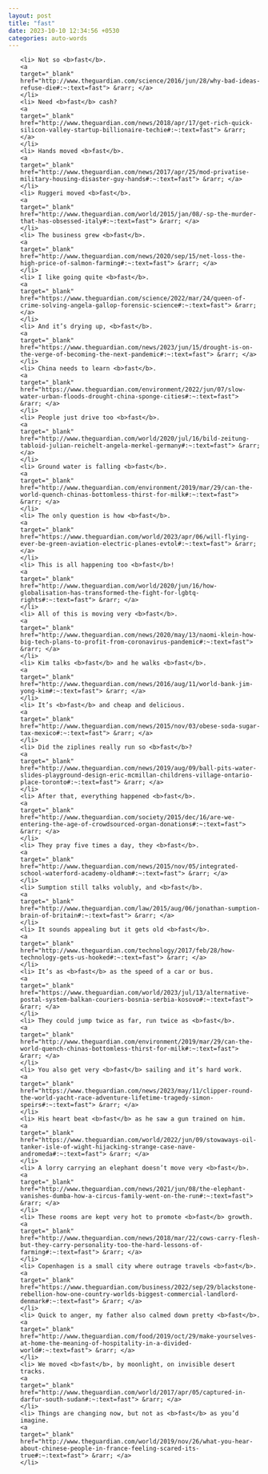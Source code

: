 ```yaml
---
layout: post
title: "fast"
date: 2023-10-10 12:34:56 +0530
categories: auto-words
---
```

<ol>

    <li> Not so <b>fast</b>.
    <a 
    target="_blank" 
    href="http://www.theguardian.com/science/2016/jun/28/why-bad-ideas-refuse-die#:~:text=fast"> &rarr; </a>
    </li>
    <li> Need <b>fast</b> cash?
    <a 
    target="_blank" 
    href="http://www.theguardian.com/news/2018/apr/17/get-rich-quick-silicon-valley-startup-billionaire-techie#:~:text=fast"> &rarr; </a>
    </li>
    <li> Hands moved <b>fast</b>.
    <a 
    target="_blank" 
    href="http://www.theguardian.com/news/2017/apr/25/mod-privatise-military-housing-disaster-guy-hands#:~:text=fast"> &rarr; </a>
    </li>
    <li> Ruggeri moved <b>fast</b>.
    <a 
    target="_blank" 
    href="http://www.theguardian.com/world/2015/jan/08/-sp-the-murder-that-has-obsessed-italy#:~:text=fast"> &rarr; </a>
    </li>
    <li> The business grew <b>fast</b>.
    <a 
    target="_blank" 
    href="http://www.theguardian.com/news/2020/sep/15/net-loss-the-high-price-of-salmon-farming#:~:text=fast"> &rarr; </a>
    </li>
    <li> I like going quite <b>fast</b>.
    <a 
    target="_blank" 
    href="https://www.theguardian.com/science/2022/mar/24/queen-of-crime-solving-angela-gallop-forensic-science#:~:text=fast"> &rarr; </a>
    </li>
    <li> And it’s drying up, <b>fast</b>.
    <a 
    target="_blank" 
    href="https://www.theguardian.com/news/2023/jun/15/drought-is-on-the-verge-of-becoming-the-next-pandemic#:~:text=fast"> &rarr; </a>
    </li>
    <li> China needs to learn <b>fast</b>.
    <a 
    target="_blank" 
    href="https://www.theguardian.com/environment/2022/jun/07/slow-water-urban-floods-drought-china-sponge-cities#:~:text=fast"> &rarr; </a>
    </li>
    <li> People just drive too <b>fast</b>.
    <a 
    target="_blank" 
    href="http://www.theguardian.com/world/2020/jul/16/bild-zeitung-tabloid-julian-reichelt-angela-merkel-germany#:~:text=fast"> &rarr; </a>
    </li>
    <li> Ground water is falling <b>fast</b>.
    <a 
    target="_blank" 
    href="http://www.theguardian.com/environment/2019/mar/29/can-the-world-quench-chinas-bottomless-thirst-for-milk#:~:text=fast"> &rarr; </a>
    </li>
    <li> The only question is how <b>fast</b>.
    <a 
    target="_blank" 
    href="https://www.theguardian.com/world/2023/apr/06/will-flying-ever-be-green-aviation-electric-planes-evtol#:~:text=fast"> &rarr; </a>
    </li>
    <li> This is all happening too <b>fast</b>!
    <a 
    target="_blank" 
    href="http://www.theguardian.com/world/2020/jun/16/how-globalisation-has-transformed-the-fight-for-lgbtq-rights#:~:text=fast"> &rarr; </a>
    </li>
    <li> All of this is moving very <b>fast</b>.
    <a 
    target="_blank" 
    href="http://www.theguardian.com/news/2020/may/13/naomi-klein-how-big-tech-plans-to-profit-from-coronavirus-pandemic#:~:text=fast"> &rarr; </a>
    </li>
    <li> Kim talks <b>fast</b> and he walks <b>fast</b>.
    <a 
    target="_blank" 
    href="http://www.theguardian.com/news/2016/aug/11/world-bank-jim-yong-kim#:~:text=fast"> &rarr; </a>
    </li>
    <li> It’s <b>fast</b> and cheap and delicious.
    <a 
    target="_blank" 
    href="http://www.theguardian.com/news/2015/nov/03/obese-soda-sugar-tax-mexico#:~:text=fast"> &rarr; </a>
    </li>
    <li> Did the ziplines really run so <b>fast</b>?
    <a 
    target="_blank" 
    href="http://www.theguardian.com/news/2019/aug/09/ball-pits-water-slides-playground-design-eric-mcmillan-childrens-village-ontario-place-toronto#:~:text=fast"> &rarr; </a>
    </li>
    <li> After that, everything happened <b>fast</b>.
    <a 
    target="_blank" 
    href="http://www.theguardian.com/society/2015/dec/16/are-we-entering-the-age-of-crowdsourced-organ-donations#:~:text=fast"> &rarr; </a>
    </li>
    <li> They pray five times a day, they <b>fast</b>.
    <a 
    target="_blank" 
    href="http://www.theguardian.com/news/2015/nov/05/integrated-school-waterford-academy-oldham#:~:text=fast"> &rarr; </a>
    </li>
    <li> Sumption still talks volubly, and <b>fast</b>.
    <a 
    target="_blank" 
    href="http://www.theguardian.com/law/2015/aug/06/jonathan-sumption-brain-of-britain#:~:text=fast"> &rarr; </a>
    </li>
    <li> It sounds appealing but it gets old <b>fast</b>.
    <a 
    target="_blank" 
    href="http://www.theguardian.com/technology/2017/feb/28/how-technology-gets-us-hooked#:~:text=fast"> &rarr; </a>
    </li>
    <li> It’s as <b>fast</b> as the speed of a car or bus.
    <a 
    target="_blank" 
    href="https://www.theguardian.com/world/2023/jul/13/alternative-postal-system-balkan-couriers-bosnia-serbia-kosovo#:~:text=fast"> &rarr; </a>
    </li>
    <li> They could jump twice as far, run twice as <b>fast</b>.
    <a 
    target="_blank" 
    href="http://www.theguardian.com/environment/2019/mar/29/can-the-world-quench-chinas-bottomless-thirst-for-milk#:~:text=fast"> &rarr; </a>
    </li>
    <li> You also get very <b>fast</b> sailing and it’s hard work.
    <a 
    target="_blank" 
    href="https://www.theguardian.com/news/2023/may/11/clipper-round-the-world-yacht-race-adventure-lifetime-tragedy-simon-speirs#:~:text=fast"> &rarr; </a>
    </li>
    <li> His heart beat <b>fast</b> as he saw a gun trained on him.
    <a 
    target="_blank" 
    href="https://www.theguardian.com/world/2022/jun/09/stowaways-oil-tanker-isle-of-wight-hijacking-strange-case-nave-andromeda#:~:text=fast"> &rarr; </a>
    </li>
    <li> A lorry carrying an elephant doesn’t move very <b>fast</b>.
    <a 
    target="_blank" 
    href="http://www.theguardian.com/news/2021/jun/08/the-elephant-vanishes-dumba-how-a-circus-family-went-on-the-run#:~:text=fast"> &rarr; </a>
    </li>
    <li> These rooms are kept very hot to promote <b>fast</b> growth.
    <a 
    target="_blank" 
    href="http://www.theguardian.com/news/2018/mar/22/cows-carry-flesh-but-they-carry-personality-too-the-hard-lessons-of-farming#:~:text=fast"> &rarr; </a>
    </li>
    <li> Copenhagen is a small city where outrage travels <b>fast</b>.
    <a 
    target="_blank" 
    href="https://www.theguardian.com/business/2022/sep/29/blackstone-rebellion-how-one-country-worlds-biggest-commercial-landlord-denmark#:~:text=fast"> &rarr; </a>
    </li>
    <li> Quick to anger, my father also calmed down pretty <b>fast</b>.
    <a 
    target="_blank" 
    href="http://www.theguardian.com/food/2019/oct/29/make-yourselves-at-home-the-meaning-of-hospitality-in-a-divided-world#:~:text=fast"> &rarr; </a>
    </li>
    <li> We moved <b>fast</b>, by moonlight, on invisible desert tracks.
    <a 
    target="_blank" 
    href="http://www.theguardian.com/world/2017/apr/05/captured-in-darfur-south-sudan#:~:text=fast"> &rarr; </a>
    </li>
    <li> Things are changing now, but not as <b>fast</b> as you’d imagine.
    <a 
    target="_blank" 
    href="http://www.theguardian.com/world/2019/nov/26/what-you-hear-about-chinese-people-in-france-feeling-scared-its-true#:~:text=fast"> &rarr; </a>
    </li>